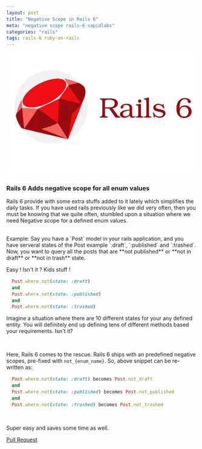 ```yaml
---
layout: post
title: "Negative Scope in Rails 6"
meta: "negative scope rails-6 sapidlabs"
categories: "rails"
tags: rails-6 ruby-on-rails
---
```


![Rails 6 Tutorials - SapidLabs][rails]

### Rails 6 Adds negative scope for all enum values

Rails 6 provide with some extra stuffs added to it lately which simplifies the daily tasks. If you have used rails previously like we did very often, then you must be knowing that we quite often, stumbled upon a situation where we need Negative scope for a defined enum values.

<br />
Example: Say you have a `Post` model in your rails application, and you have serveral states of the Post example `:draft`, `:published` and `:trashed`. Now, you want to query all the posts that are **not published** or **not in draft** or **not in trash** state.

<br />

Easy ! Isn't it ? Kids stuff !

```ruby
  Post.where.not(state: :draft)
  and
  Post.where.not(state: :published)
  and
  Post.where.not(state: :trashed)
```

Imagine a situation where there are 10 different states for your any defined entity. You will definitely end up defining tens of different methods based your requirements. Isn't it?

<br />

Here, Rails 6 comes to the rescue. Rails 6 ships with an predefined negative scopes, pre-fixed with `not_{enum_name}`. So, above snippet can be re-written as:

```ruby
  Post.where.not(state: :draft) becomes Post.not_draft
  and
  Post.where.not(state: :published) becomes Post.not_published
  and
  Post.where.not(state: :trashed) becomes Post.not_trashed
```
<br />

Super easy and saves some time as well.

[Pull Request](https://github.com/rails/rails/pull/35381/commits/c3d2a5be48aeef0f3beb49902b1fe1c3a8c42c19)

[rails]: /assets/images/shared/rails-6.jpg
